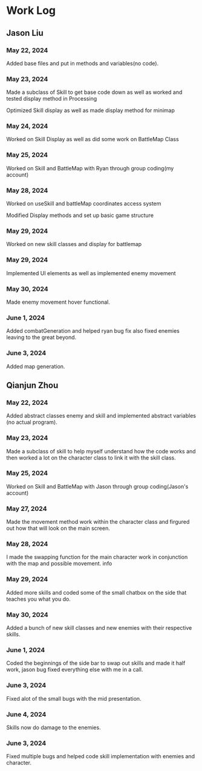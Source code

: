 # Work Log

## Jason Liu

### May 22, 2024

Added base files and put in methods and variables(no code).

### May 23, 2024

Made a subclass of Skill to get base code down as well as worked and tested display method in Processing

Optimized Skill display as well as made display method for minimap

### May 24, 2024

Worked on Skill Display as well as did some work on BattleMap Class

### May 25, 2024

Worked on Skill and BattleMap with Ryan through group coding(my account)

### May 28, 2024

Worked on useSkill and battleMap coordinates access system

Modified Display methods and set up basic game structure

### May 29, 2024

Worked on new skill classes and display for battlemap

### May 29, 2024

Implemented UI elements as well as implemented enemy movement

### May 30, 2024

Made enemy movement hover functional.

### June 1, 2024

Added combatGeneration and helped ryan bug fix also fixed enemies leaving to the great beyond.

### June 3, 2024

Added map generation.

## Qianjun Zhou

### May 22, 2024

Added abstract classes enemy and skill and implemented abstract variables (no actual program).

### May 23, 2024

Made a subclass of skill to help myself understand how the code works and then worked a lot on the character class to link it with the skill class.

### May 25, 2024

Worked on Skill and BattleMap with Jason through group coding(Jason's account)

### May 27, 2024

Made the movement method work within the character class and firgured out how that will look on the main screen.

### May 28, 2024

I made the swapping function for the main character work in conjunction with the map and possible movement.
info

### May 29, 2024

Added more skills and coded some of the small chatbox on the side that teaches you what you do.

### May 30, 2024

Added a bunch of new skill classes and new enemies with their respective skills.

### June 1, 2024

Coded the beginnings of the side bar to swap out skills and made it half work, jason bug fixed everything else with me in a call.

### June 3, 2024

Fixed alot of the small bugs with the mid presentation.

### June 4, 2024

Skills now do damage to the enemies.

### June 3, 2024

Fixed multiple bugs and helped code skill implementation with enemies and character.

